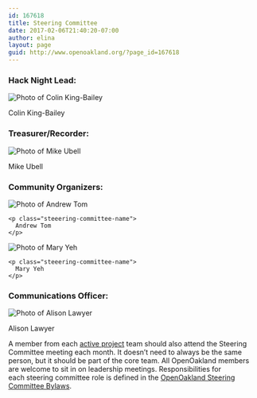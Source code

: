 ```yaml
---
id: 167618
title: Steering Committee
date: 2017-02-06T21:40:20-07:00
author: elina
layout: page
guid: http://www.openoakland.org/?page_id=167618
---
```


### Hack Night Lead:

<div>
  <img
    class="steeering-committee-image"
    alt="Photo of Colin King-Bailey"
    src="https://openoakland.org/wp-content/uploads/2019/01/IMG_8612-e1548824109488-300x300.jpg"
 /> 
  
  <p class="steeering-committee-name">
    Colin King-Bailey
  </p>
</div>

### Treasurer/Recorder:

<div>
  <img
    class="steeering-committee-image"
    alt="Photo of Mike Ubell"
    src="https://openoakland.org/wp-content/uploads/2018/02/Mike-Ubell-1-300x300.jpg"
 /> 
  
  <p class="steeering-committee-name">
    Mike Ubell
  </p>
</div>

### Community Organizers:

<div class="steeering-committee-container">
  <div>
    <img
      class="steeering-committee-image"
      alt="Photo of Andrew Tom"
      src="https://openoakland.org/wp-content/uploads/2019/01/Screen-Shot-2019-01-29-at-8.39.02-PM-300x300.png"
 />
    
    <p class="steeering-committee-name">
      Andrew Tom
    </p>
  </div>
  
  <div>
    <img
      class="steeering-committee-image"
      alt="Photo of Mary Yeh"
      src="https://openoakland.org/wp-content/uploads/2019/01/Simone-Anne-Mary-12-retouched-e1548823712932-300x300.jpg"
 />
    
    <p class="steeering-committee-name">
      Mary Yeh
    </p>
  </div>
</div>

### Communications Officer:

<div>
  <img
    class="steeering-committee-image"
    alt="Photo of Alison Lawyer"
    src="https://openoakland.org/wp-content/uploads/2019/01/IMG_1386.jpg"
 />
  
  <p class="steeering-committee-name">
    Alison Lawyer
  </p>
</div>

A member from each [active project](http://www.openoakland.org/projects/) team should also attend the Steering Committee meeting each month. It doesn&#8217;t need to always be the same person, but it should be part of the core team. All OpenOakland members are welcome to sit in on leadership meetings. Responsibilities for each steering committee role is defined in the [OpenOakland Steering Committee Bylaws](https://docs.google.com/document/d/1QR-fr1WnmXkZoVNmWnZ9drzfmaZoPkodEOx-PkExt94/).
